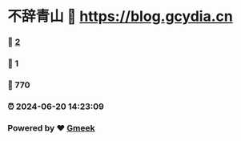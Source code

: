 # 不辞青山 :link: https://blog.gcydia.cn 
### :page_facing_up: [2](https://blog.gcydia.cn/tag.html) 
### :speech_balloon: 1 
### :hibiscus: 770 
### :alarm_clock: 2024-06-20 14:23:09 
### Powered by :heart: [Gmeek](https://github.com/Meekdai/Gmeek)
